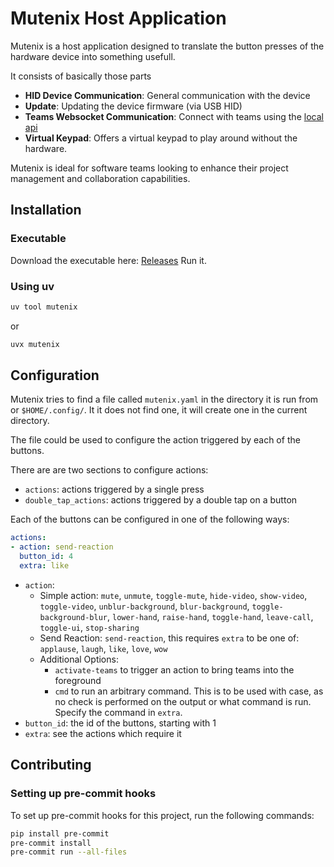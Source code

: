 # Mutenix Host Application

Mutenix is a host application designed to translate the button presses of the hardware device into something usefull.

It consists of basically those parts

- **HID Device Communication**: General communication with the device
- **Update**: Updating the device firmware (via USB HID)
- **Teams Websocket Communication**: Connect with teams using the [local api](#enable-local-api)
- **Virtual Keypad**: Offers a virtual keypad to play around without the hardware.

Mutenix is ideal for software teams looking to enhance their project management and collaboration capabilities.

## Installation

### Executable

Download the executable here: [Releases](https://github.com/mutenix-org/software-host/releases/latest)
Run it.

### Using uv

```bash
uv tool mutenix
```

or

```bash
uvx mutenix
```

## Configuration

Mutenix tries to find a file called `mutenix.yaml` in the directory it is run from or `$HOME/.config/`. It it does not find one, it will create one in the current directory.

The file could be used to configure the action triggered by each of the buttons.

There are are two sections to configure actions:

- `actions`: actions triggered by a single press
- `double_tap_actions`: actions triggered by a double tap on a button

Each of the buttons can be configured in one of the following ways:

```yaml
actions:
- action: send-reaction
  button_id: 4
  extra: like
```

- `action`:
    - Simple action: `mute`, `unmute`, `toggle-mute`, `hide-video`, `show-video`, `toggle-video`, `unblur-background`, `blur-background`, `toggle-background-blur`, `lower-hand`, `raise-hand`, `toggle-hand`, `leave-call`, `toggle-ui`, `stop-sharing`
    - Send Reaction: `send-reaction`, this requires `extra` to be one of: `applause`, `laugh`, `like`, `love`, `wow`
    - Additional Options:
      - `activate-teams` to trigger an action to bring teams into the foreground
      - `cmd` to run an arbitrary command. This is to be used with case, as no check is performed on the output or what command is run. Specify the command in `extra`.
- `button_id`: the id of the buttons, starting with 1
- `extra`: see the actions which require it


## Contributing

### Setting up pre-commit hooks

To set up pre-commit hooks for this project, run the following commands:

```sh
pip install pre-commit
pre-commit install
pre-commit run --all-files
```
